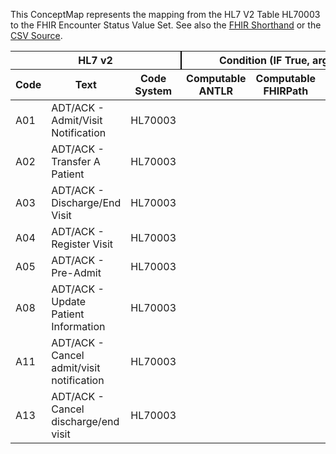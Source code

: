 
This ConceptMap represents the mapping from the HL7 V2 Table HL70003 to the FHIR Encounter Status Value Set. See also the <a href='https://github.com/HL7/v2-to-fhir/blob/master/input/fsh/Table HL70003 to Encounter Status.fsh'>FHIR Shorthand</a> or the <a href='https://github.com/HL7/v2-to-fhir/blob/master/mappings/codesystems/HL7 Concept Map_ Event%5BEncounterStatus%5D - Sheet1.csv'>CSV Source</a>.
<table class='grid'><thead>
<tr><th colspan='3' style='border-right: 2px solid black;'>HL7 v2</th><th colspan='3' style='border-right: 2px solid black;'>Condition (IF True, args)</th><th colspan='4'>HL7 FHIR</th><th rowspan='2'>Comments</th></tr>
<tr><th>Code</th><th>Text</th><th>Code System</th><th>Computable ANTLR</th><th>Computable FHIRPath</th><th>Narrative</th><th>Code</th><th>Proposed Extension</th><th>Display</th><th>Code System</th></tr></thead>
<tbody>
<tr><td>A01</td><td>ADT/ACK - Admit/Visit Notification</td><td style='border-right: 2px'>HL70003</td><td style='border-right: 2px'></td><td style='border-right: 2px'></td><td style='border-right: 2px'></td><td>in-progress</td><td style='border-right: 2px'></td><td>In Progress</td><td><a href='https://hl7.org/fhir/R4/codesystem-encounter-status.html'>http://hl7.org/fhir/encounter-status</a></td><td style='border-right: 2px'></td></tr>
<tr><td>A02</td><td>ADT/ACK - Transfer A Patient</td><td style='border-right: 2px'>HL70003</td><td style='border-right: 2px'></td><td style='border-right: 2px'></td><td style='border-right: 2px'></td><td>in-progress</td><td style='border-right: 2px'></td><td>In Progress</td><td><a href='https://hl7.org/fhir/R4/codesystem-encounter-status.html'>http://hl7.org/fhir/encounter-status</a></td><td style='border-right: 2px'></td></tr>
<tr><td>A03</td><td>ADT/ACK - Discharge/End Visit</td><td style='border-right: 2px'>HL70003</td><td style='border-right: 2px'></td><td style='border-right: 2px'></td><td style='border-right: 2px'></td><td>finished</td><td style='border-right: 2px'></td><td>Finished</td><td><a href='https://hl7.org/fhir/R4/codesystem-encounter-status.html'>http://hl7.org/fhir/encounter-status</a></td><td style='border-right: 2px'></td></tr>
<tr><td>A04</td><td>ADT/ACK - Register Visit</td><td style='border-right: 2px'>HL70003</td><td style='border-right: 2px'></td><td style='border-right: 2px'></td><td style='border-right: 2px'></td><td>planned</td><td style='border-right: 2px'></td><td>Planned</td><td><a href='https://hl7.org/fhir/R4/codesystem-encounter-status.html'>http://hl7.org/fhir/encounter-status</a></td><td style='border-right: 2px'></td></tr>
<tr><td>A05</td><td>ADT/ACK - Pre-Admit</td><td style='border-right: 2px'>HL70003</td><td style='border-right: 2px'></td><td style='border-right: 2px'></td><td style='border-right: 2px'></td><td>planned</td><td style='border-right: 2px'></td><td>Planned</td><td><a href='https://hl7.org/fhir/R4/codesystem-encounter-status.html'>http://hl7.org/fhir/encounter-status</a></td><td style='border-right: 2px'></td></tr>
<tr><td>A08</td><td>ADT/ACK - Update Patient Information</td><td style='border-right: 2px'>HL70003</td><td style='border-right: 2px'></td><td style='border-right: 2px'></td><td style='border-right: 2px'></td><td>unknown</td><td style='border-right: 2px'></td><td>Unknown</td><td><a href='https://hl7.org/fhir/R4/codesystem-encounter-status.html'>http://hl7.org/fhir/encounter-status</a></td><td style='border-right: 2px'></td></tr>
<tr><td>A11</td><td>ADT/ACK - Cancel admit/visit notification</td><td style='border-right: 2px'>HL70003</td><td style='border-right: 2px'></td><td style='border-right: 2px'></td><td style='border-right: 2px'></td><td>cancelled</td><td style='border-right: 2px'></td><td>Cancelled</td><td><a href='https://hl7.org/fhir/R4/codesystem-encounter-status.html'>http://hl7.org/fhir/encounter-status</a></td><td style='border-right: 2px'></td></tr>
<tr><td>A13</td><td>ADT/ACK - Cancel discharge/end visit</td><td style='border-right: 2px'>HL70003</td><td style='border-right: 2px'></td><td style='border-right: 2px'></td><td style='border-right: 2px'></td><td>in-progress</td><td style='border-right: 2px'></td><td>In Progress</td><td><a href='https://hl7.org/fhir/R4/codesystem-encounter-status.html'>http://hl7.org/fhir/encounter-status</a></td><td style='border-right: 2px'></td></tr>
</tbody></table>
